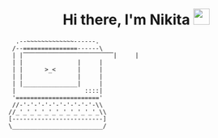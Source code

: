 <h1 align="center">Hi there, I'm <a target="_blank">Nikita</a> <img src="https://github.com/blackcater/blackcater/raw/main/images/Hi.gif" height="32"/></h1>

      .--~~~~~~~~~~~~~------.
     /--===============------\
     | |⎺⎺⎺⎺⎺⎺⎺⎺⎺⎺⎺⎺⎺⎺⎺|     |
     | |               |     |
     | |      >_<      |     |
     | |               |     |
     | |_______________|     |
     |                   ::::|
     '======================='
     //-'-'-'-'-'-'-'-'-'-'-\\
    //_'_'_'_'_'_'_'_'_'_'_'_\\
    [-------------------------]
    \_________________________/
